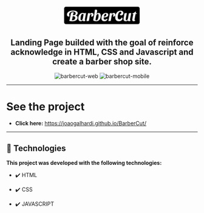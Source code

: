 <h1 align="center">
<br>
  <img src="./img/barbercut-readme.svg" alt="BarberCut" width="200">
<br>
</h1>

<h2 align="center"><strong>Landing Page builded with the goal of reinforce acknowledge in HTML, CSS and Javascript and create a barber shop site.</strong></h2>

<div align="center" >
  <img src="./img/gif/barbercut-web.gif" alt="barbercut-web">
  <img src="./img/gif/barbercut-mobile.gif" alt="barbercut-mobile" height="425">
</div>

---

# See the project

- <strong>Click here:</strong> https://joaogalhardi.github.io/BarberCut/


---


## 🚀 Technologies

<strong>This project was developed with the following technologies: </strong>

- ✔️ HTML

- ✔️ CSS

- ✔️ JAVASCRIPT
